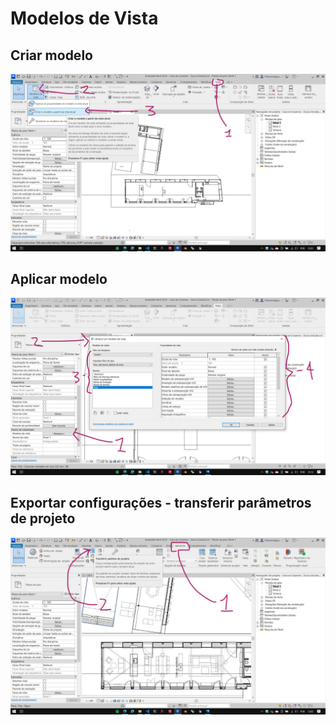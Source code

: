 # Modelos de Vista

## Criar modelo

![criar modelo de vista](.\criar_mod_vis.jpg)

## Aplicar modelo

![aplicar modelo de vista](.\aplicando_modelo_de_vista.jpg)

## Exportar configurações - transferir parâmetros de projeto

![transferir parâmetros de projeto](./transferir_padroes_projeto.jpg)